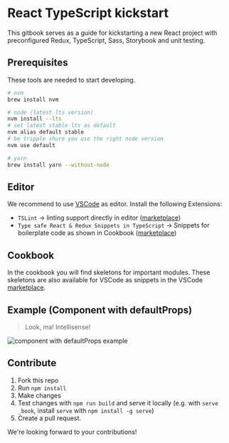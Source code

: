 # React TypeScript kickstart

This gitbook serves as a guide for kickstarting a new React project with preconfigured Redux, TypeScript, Sass, Storybook and unit testing.

## Prerequisites

These tools are needed to start developing.

```bash
# nvm
brew install nvm

# node (latest lts version)
nvm install --lts
# set latest stable lts as default
nvm alias default stable
# be tripple shure you use the right node version
nvm use default

# yarn
brew install yarn --without-node
```

## Editor
We recommend to use [VSCode](https://code.visualstudio.com/) as editor. 
Install the following Extensions:
* `TSLint` -> linting support directly in editor ([marketplace](https://marketplace.visualstudio.com/items?itemName=eg2.tslint))
* `Type safe React & Redux Snippets in TypeScript` -> Snippets for boilerplate code as shown in Cookbook ([marketplace](https://marketplace.visualstudio.com/items?itemName=Sandstorm.vscode-awesome-ts-react-redux-snippets))

## Cookbook
In the cookbook you will find skeletons for important modules. These skeletons are also available for VSCode as snippets in the VSCode [marketplace](https://marketplace.visualstudio.com/items?itemName=Sandstorm.vscode-awesome-ts-react-redux-snippets).

## Example (Component with defaultProps)

> Look, ma! Intellisense!

<img alt="component with defaultProps example" src="images/Component&defaultProps.gif" style="max-height: 90vh;">

## Contribute

1. Fork this repo 
2. Run `npm install` 
3. Make changes
4. Test changes with `npm run build` and serve it locally (e.g. with `serve _book`, install `serve` with `npm install -g serve`)
5. Create a pull request. 

We're looking forward to your contributions!
